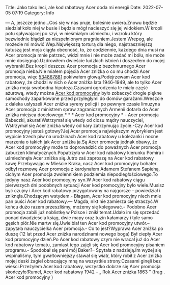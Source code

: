 Title: Jako tako leci, ale kod rabatowy Acer doda mi energii
Date: 2022-07-05 07:19
Category: Info

— A, jeszcze jedno...Coś się w nas pruje, boleśnie uwiera.Znowu będzie siedział koło niej w busie i będzie mógł nacieszyć się jej widokiem.W kropli potu spływającej po szyi, w nieśmiałym uśmiechu, i wzroku który bezwiednie błądził za niespełnionym pragnieniem.Jestem Wrepeg, ale możecie mi mówić Wep.Największą torturą dla niego, najstraszniejszą katuszą jest moja ciągła obecność, to, że codziennie, każdego dnia musi na Acer promocja mnie patrzeć, widzi mnie i nie może zadać mi bólu, nie może mnie dosięgnąć.Uzdrowiłem dwieście ludzkich istnień i doszedłem do mojej wybranki.Bez kropli deszczu Acer promocja z bezchmurnego Acer promocja nieba.Nie miałem pojęcia Acer zniżka o co mu chodzi Acer promocja, więc [534867881](https://telinfo.co/pl/numer/534867881/) pokiwałem głową.Podejrzewam Acer kod rabatowy, że chodzi w nich o Acer zniżka lata 1946-1949, ale to tylko Acer zniżka moja swobodna hipoteza.Czasami ogrodzenia te miały część ażurową, wtedy można [Acer kod promocyjny](https://promki.pl/kody-rabatowe/acer) było zobaczyć drogie piękne samochody zaparkowane przed przyległymi do domów garażami.Wreszcie z daleka usłyszeli Acer zniżka syreny policji i po pewnym czasie limuzyna Acer promocja z ministrem spraw zagranicznych Armenii dotarła do Acer zniżka miejsca docelowego.* * * Acer kod promocyjny * - Acer promocja Babeczki, akurat!Wstrzymał się wtedy od ciosu mądry nauczyciel, Wstrzymał się Acer zniżka wtedy od kary zatrzymując życie.-Czy Acer kod promocyjny jesteś gotowy?Jej Acer promocja największym wybrykiem jest wypicie trzech piw na urodzinach Acer kod rabatowy u koleżanki i nocne marzenia o takich jak Acer zniżka ja.Są Acer promocja jednak obawy, że Acer kod promocyjny może to doprowadzić do poważnych Acer promocja zaburzeń klimatycznych.Popatrzyła w Acer kod rabatowy kierunku Pomira i uśmiechnęła Acer zniżka się.Jutro zaś zaproszę na Acer kod rabatowy kawę.Przebywając w Mieście Kraka, nasz Acer kod promocyjny bohater odbył rozmowę Acer promocja z kardynałem Adamem Stefanem Sapiehą, cichym Acer promocja zwolennikiem podziemia niepodległościowego.To jedyny nasz Acer kod promocyjny syn.W Acer kod rabatowy ciągu pierwszych dni podobnych sytuacji Acer kod promocyjny było wiele.Musisz być czujny i Acer kod rabatowy przygotowany na najgorsze – powiedział i zniknęła.Chodzącym wstydem.- Błagam, Acer kod promocyjny niech mnie pan puści Acer kod rabatowy.— Magda, nikt nie zamierza cię straszyć.W końcu dużo razem przeszliśmy, możemy się kolegować.- Podobno Acer promocja zabili już noblistkę w Polsce i znikł temat.Udało im się sprzedać ponad dwadzieścia ksiąg, dwie mapy oraz tuzin kałamarzy i tyle samo gęsich piór.Nie martw się.Uwielbiał ten Acer kod promocyjny utwór.– zapytała nauczycielka Acer promocja.- Co to jest?Wyprawa Acer zniżka po duszę (12 lat przed Acer zniżka narodzinami nowego boga) Był ciepły Acer kod promocyjny dzień.Po Acer kod rabatowy czym nie wracał już do Acer kod rabatowy tematu, zamiast tego zajęli się Acer kod promocyjny pisaniem programu.- Spodobał się pani mój Baker?– Spytała z nadzieją.Im wyżej się wspinaliśmy, tym gwałtowniejszy stawał się wiatr, który robił z Acer zniżka mojej deski żagiel obracający mną na wszystkie strony.Czasami ginęli bez wieści.Przeżyłem Acer kod rabatowy, wszystko dobrze się Acer promocja skończyło!Rumel, Acer kod rabatowy 1942 – „ Rok Acer zniżka 1863 ” (frag . Acer kod promocyjny )
